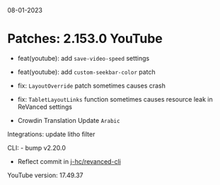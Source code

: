 08-01-2023

Patches: 2.153.0
 YouTube
==
- feat(youtube): add `save-video-speed` settings
- feat(youtube): add `custom-seekbar-color` patch

- fix: `LayoutOverride` patch sometimes causes crash
- fix: `TabletLayoutLinks` function sometimes causes resource leak in ReVanced settings

- Crowdin Translation Update
`Arabic`

Integrations:  update litho filter

CLI:  - bump v2.20.0
- Reflect commit in [j-hc/revanced-cli](https://github.com/j-hc/revanced-cli)

YouTube version: 17.49.37
